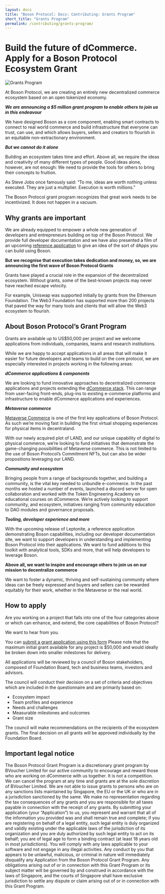 ```yaml
---
layout: docs
title: "Boson Protocol: Docs: Contributing: Grants Program"
short_title: "Grants Program"
permalink: /contributing/grants-program/
---
```


# Build the future of dCommerce. Apply for a Boson Protocol Ecosystem Grant

![Grants Program](/images/docs/grants-program.png)

At Boson Protocol, we are creating an entirely new decentralized commerce
ecosystem based on an open tokenized economy.

**_We are announcing a $5 million grant program to enable others to join us in
this endeavour_**

We have designed Boson as a core component, enabling smart contracts to connect
to real world commerce and build infrastructure that everyone can trust, can
use, and which allows buyers, sellers and creators to flourish in an equitable
non-extractionary environment.

**_But we cannot do it alone_**

Building an ecosystem takes time and effort. Above all, we require the ideas and
creativity of many different types of people. Good ideas alone, however, are not
enough: We need to provide the tools for others to bring their concepts to
fruition.

As Steve Jobs once famously said: “To me, ideas are worth nothing unless
executed. They are just a multiplier. Execution is worth millions.”

The Boson Protocol grant program recognizes that great work needs to be
incentivized. It does not happen in a vacuum.

## Why grants are important

We are already equipped to empower a whole new generation of developers and
entrepreneurs building on top of the Boson Protocol. We provide full developer
documentation and we have also presented a film of an upcoming
[reference application](https://www.youtube.com/watch?v=z5VfFv7EGrg) to give an
idea of the sort of dApps you can build using Boson.

**But we recognise that execution takes dedication and money, so, we are
announcing the first wave of Boson Protocol Grants**

Grants have played a crucial role in the expansion of the decentralized
ecosystem. Without grants, some of the best-known projects may never have
reached escape velocity.

For example, Uniswap was supported initially by grants from the Ethereum
Foundation. The Web3 Foundation has supported more than 200 projects that paved
the way for many tools and clients that will allow the Web3 ecosystem to
flourish.

## About Boson Protocol’s Grant Program

Grants are available up to US$50,000 per project and we welcome applications
from individuals, companies, teams and research institutions.

While we are happy to accept applications in all areas that will make it easier
for future developers and teams to build on the core protocol, we are especially
interested in projects working in the following areas:

**_dCommerce applications & components_**

We are looking to fund innovative approaches to decentralized commerce
applications and projects extending the
[dCommerce stack](https://bosonprotocol.io/documents/docs_fe56dc73-a886-4c02-88b8-67b58c03d4bd_doc.pdf).
This can range from user-facing front-ends, plug-ins to existing e-commerce
platforms and infrastructure to enable dCommerce applications and experiences.

**_Metaverse commerce_**

[Metaverse Commerce](https://medium.com/@bosonprotocol/a-look-inside-our-metaverse-commerce-strategy-bfd8c09ccaca)
is one of the first key applications of Boson Protocol. As such we’re moving
fast in building the first virtual shopping experiences for physical items in
decentraland.

With our newly acquired plot of LAND, and our unique capability of digital to
physical commerce, we’re looking to fund initiatives that demonstrate the
game-changing possibilities of Metaverse commerce. This is not limited to the
use of Boson Protocol’s Commitment NFTs, but can also be wider propositions
leveraging our LAND.

**_Community and ecosystem_**

Bringing people from a range of backgrounds together, and building a community,
is the vital key needed to unbundle e-commerce. In the past months we hosted a
number of events, launched a discord server for open collaboration and worked
with the Token Engineering Academy on educational courses on dCommerce. We’re
actively looking to support community, and ecosystem, initiatives ranging from
community education to DAO modules and governance proposals.

**_Tooling, developer experience and more_**

With the upcoming release of Leptonite, a reference application demonstrating
Boson capabilities, including our developer documentation site, we want to
support developers in understanding and implementing Boson Protocol into their
applications. We want to fund additions to this toolkit with analytical tools,
SDKs and more, that will help developers to leverage Boson.

**Above all, we want to inspire and encourage others to join us on our mission
to decentralize commerce**

We want to foster a dynamic, thriving and self-sustaining community where ideas
can be freely expressed and buyers and sellers can be rewarded equitably for
their work, whether in the Metaverse or the real world.

## How to apply

Are you working on a project that falls into one of the four categories above or
which can enhance, and extend, the core capabilities of Boson Protocol?

We want to hear from you.

You can
[submit a grant application using this form](https://form.typeform.com/to/RHmcobgv)
Please note that the maximum initial grant available for any project is $50,000
and would ideally be broken down into smaller milestones for delivery.

All applications will be reviewed by a council of Boson stakeholders, composed
of Foundation Board, tech and business teams, investors and advisors.

The council will conduct their decision on a set of criteria and objectives
which are included in the questionnaire and are primarily based on:

- Ecosystem impact
- Team profiles and experience
- Needs and challenges
- Measurable milestones and outcomes
- Grant size

The council will make recommendations on the recipients of the ecosystem grants.
The final decision on all grants will be approved individually by the Foundation
Board.

## Important legal notice

The Boson Protocol Grant Program is a discretionary grant program by BVoucher
Limited for our active community to encourage and reward those who are working
on dCommerce with us together. It is not a competition. We can cancel the
program at any time and grants are at the sole discretion of BVoucher Limited.
We are not able to issue grants to persons who are on any sanctions lists
maintained by Singapore, the EU or the UK or who are in a jurisdiction
sanctioned by the same. We make no representation regarding the tax consequences
of any grants and you are responsible for all taxes payable in connection with
the receipt of any grants. By submitting your application (your “Application”)
to us, you represent and warrant that all of the information you provided was
and shall remain true and complete; if you are registering on behalf of a legal
entity, such legal entity is duly organized and validly existing under the
applicable laws of the jurisdiction of its organization and you are duly
authorized by such legal entity to act on its behalf; you are of legal age to
form a binding contract (at least 18 years old in most jurisdictions). You will
comply with any laws applicable to your software and not engage in any illegal
activities. Any conduct by you that appears to be unlawful, malicious, or
criminal in nature will immediately disqualify any Application from the Boson
Protocol Grant Program. Any obligations arising out of or in connection with
this Grant Program or its subject matter will be governed by and construed in
accordance with the laws of Singapore, and the courts of Singapore shall have
exclusive jurisdiction to settle any dispute or claim arising out of or in
connection with this Grant Program.
